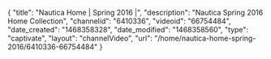 {
    "title": "Nautica Home | Spring 2016 |",
    "description": "Nautica Spring 2016 Home Collection",
    "channelid": "6410336",
    "videoid": "66754484",
    "date_created": "1468358328",
    "date_modified": "1468358560",
    "type": "captivate",
    "layout": "channelVideo",
    "url": "\/home\/nautica-home-spring-2016\/6410336-66754484"
}